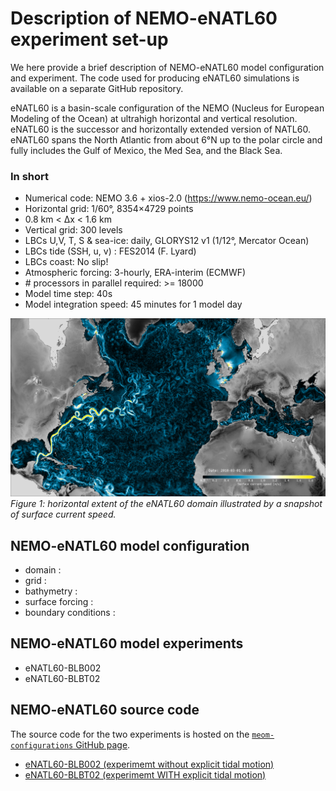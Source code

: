 # Description of NEMO-eNATL60  experiment set-up 

We here provide a brief description of NEMO-eNATL60 model configuration and experiment. The code used for producing eNATL60 simulations is available on a separate GitHub repository.

eNATL60 is a basin-scale configuration of the NEMO (Nucleus for European Modeling of the Ocean) at ultrahigh horizontal and vertical resolution. eNATL60 is the successor and horizontally extended version of NATL60. eNATL60 spans the North Atlantic from about 6°N up to the polar circle and fully includes the Gulf of Mexico, the Med Sea, and the Black Sea.

### In short

- Numerical code: NEMO 3.6 + xios-2.0 (https://www.nemo-ocean.eu/)
- Horizontal grid: 1/60°, 8354×4729 points
- 0.8 km < Δx < 1.6 km
- Vertical grid: 300 levels
- LBCs U,V, T, S & sea-ice: daily, GLORYS12 v1 (1/12°, Mercator Ocean)
- LBCs tide (SSH, u, v) : FES2014 (F. Lyard)
- LBCs coast: No slip!
- Atmospheric forcing: 3-hourly, ERA-interim (ECMWF)
- \# processors in parallel required: >= 18000
- Model time step: 40s
- Model integration speed: 45 minutes for 1 model day

![plot](https://github.com/ocean-next/eNATL60/blob/master/04_assessment/along-track_spectra/plots/eNATL60_domain.png)
*Figure 1: horizontal extent of the eNATL60 domain illustrated by a snapshot of surface current speed.*


## NEMO-eNATL60 model configuration 
 - domain : 
 - grid : 
 - bathymetry : 
 - surface forcing : 
 - boundary conditions : 

## NEMO-eNATL60 model experiments
 - eNATL60-BLB002
 - eNATL60-BLBT02

## NEMO-eNATL60 source code

The source code for the two experiments is hosted on the [`meom-configurations` GitHub page](https://github.com/meom-configurations).

 - [eNATL60-BLB002 (experimemt without explicit tidal motion)](https://github.com/meom-configurations/eNATL60-BLB002)
 - [eNATL60-BLBT02 (experimemt WITH explicit tidal motion)](https://github.com/meom-configurations/eNATL60-BLBT02)



